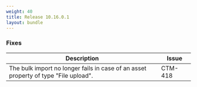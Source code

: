 ```yaml
---
weight: 40
title: Release 10.16.0.1
layout: bundle
---
```


### Fixes

<div><table ><colgroup>
<col style="width: 70%;"><col style="width: 15%;"></colgroup>
<thead><tr>
<th>
Description</th>
<th>
Issue</th>
</tr>
</thead><tbody>

<tr>
<td>The bulk import no longer fails in case of an asset property of type "File upload".</td>
<td>CTM-418</td>
</tr>

</tbody></table></div>
